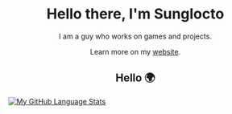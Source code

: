 

<h1 align="center">Hello there, I'm Sunglocto</h1> 

<p align="center">I am a guy who works on games and projects.</p>
<p align="center"> Learn more on my <a href="https://sunglocto.github.io">website</a>.</p>

<h2 align="center">Hello 🌍</h2>

[![My GitHub Language Stats](https://github-readme-stats.vercel.app/api/top-langs/?username=sunglocto&langs_count=5&theme=tokyonight)]()


